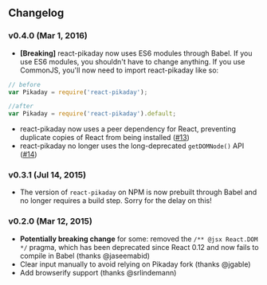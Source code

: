 ## Changelog

### v0.4.0 (Mar 1, 2016)

* **[Breaking]** react-pikaday now uses ES6 modules through Babel. If you use ES6 modules, you shouldn't have to change anything. If you use CommonJS, you'll now need to import react-pikaday like so:

```js
// before
var Pikaday = require('react-pikaday');

//after
var Pikaday = require('react-pikaday').default;
```

* react-pikaday now uses a peer dependency for React, preventing duplicate copies of React from being installed ([#13](https://github.com/thomasboyt/react-pikaday/issues/13))
* react-pikaday no longer uses the long-deprecated `getDOMNode()` API ([#14](https://github.com/thomasboyt/react-pikaday/issues/14))

### v0.3.1 (Jul 14, 2015)

* The version of `react-pikaday` on NPM is now prebuilt through Babel and no longer requires a build step. Sorry for the delay on this!

### v0.2.0 (Mar 12, 2015)

* **Potentially breaking change** for some: removed the `/** @jsx React.DOM */` pragma, which has been deprecated since React 0.12 and now fails to compile in Babel (thanks @jaseemabid)
* Clear input manually to avoid relying on Pikaday fork (thanks @jgable)
* Add browserify support (thanks @srlindemann)
